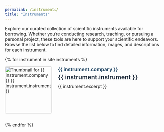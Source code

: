 ```yaml
---
permalink: /instruments/
title: "Instruments"
---
```


Explore our curated collection of scientific instruments available for borrowing. Whether you're conducting research, teaching, or pursuing a personal project, these tools are here to support your scientific endeavors. Browse the list below to find detailed information, images, and descriptions for each instrument.

{% for instrument in site.instruments %}
<div style="display: flex; align-items: flex-start; margin-bottom: 2em;">
    <a href="{{ instrument.url }}">
        <img src="{{ instrument.thumbnail }}" alt="Thumbnail for {{ instrument.company }} {{ instrument.instrument }}" style="width: 150px; min-width: 150px; max-width: 150px; height: auto; margin-right: 1.5em; border-radius: 4px; object-fit: cover;" />
    </a>
    <div>
        <a href="{{ instrument.url }}" style="text-decoration: none; color: inherit;">
            <span style="display: block; font-size: 1.1em; font-weight: bold; color: #2a4d69; margin-bottom: 0.2em;">{{ instrument.company }}</span>
            <span style="display: block; font-size: 1.4em; font-weight: 600; color: #1b2838; margin-bottom: 0.5em;">{{ instrument.instrument }}</span>
        </a>
        <p style="margin-top: 0;">{{ instrument.excerpt }}</p>
    </div>
</div>
{% endfor %}
